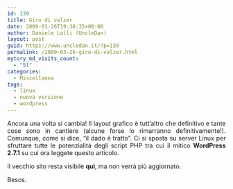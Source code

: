 ```yaml
---
id: 139
title: Giro di valzer
date: 2009-03-26T19:38:35+00:00
author: Daniele Lolli (UncleDan)
layout: post
guid: https://www.uncledan.it/?p=139
permalink: /2009-03-26-giro-di-valzer.html
mytory_md_visits_count:
  - "51"
categories:
  - Miscellanea
tags:
  - linux
  - nuova versione
  - wordpress
---
```

<p style="text-align: justify;">
  Ancora una volta si cambia! Il layout grafico è tutt&#8217;altro che definitivo e tante cose sono in cantiere (alcune forse lo rimarranno definitivamente!). Comunque, come si dice, &#8220;il dado è tratto&#8221;. Ci si sposta su server Linux per sfruttare tutte le potenzialità degli script PHP tra cui il mitico <strong>WordPress 2.7.1</strong> su cui ora leggete questo articolo.
</p>

<p style="text-align: justify;">
  Il vecchio sito resta visibile <strong>qui</strong>, ma non verrà più aggiornato.
</p>

<p style="text-align: justify;">
  Besos.
</p>